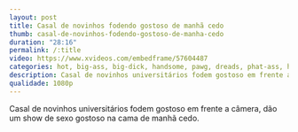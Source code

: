 ```yaml
---
layout: post
title: Casal de novinhos fodendo gostoso de manhã cedo
thumb: casal-de-novinhos-fodendo-gostoso-de-manha-cedo
duration: "28:16"
permalink: /:title
video: https://www.xvideos.com/embedframe/57604487
categories: hot, big-ass, big-dick, handsome, pawg, dreads, phat-ass, hotguys, riding-dick, big-natural-tits, fat-cock, hgf, hot-guy, shotguysfuck, hot-guys-fuck, indica-flower, hgf-full, marcus-mora, summer-saunders, female-dreads
description: Casal de novinhos universitários fodem gostoso em frente a câmera, dão um show de sexo gostoso na cama de manhã cedo.
qualidade: 1080p
---
```

Casal de novinhos universitários fodem gostoso em frente a câmera, dão um show de sexo gostoso na cama de manhã cedo.